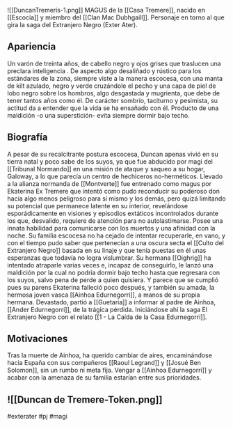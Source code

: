 
![[DuncanTremeris-1.png]]
MAGUS de la [[Casa Tremere]], nacido en [[Escocia]] y miembro del [[Clan Mac Dubhgaill]].  Personaje en torno al que gira la saga del Extranjero Negro (Exter Ater).

## Apariencia 
Un varón de treinta años, de cabello negro y ojos grises que traslucen una preclara inteligencia . De aspecto algo desaliñado y rústico para los estándares de la zona, siempre viste a la manera escocesa, con una manta de kilt azulado, negro y verde cruzándole el pecho y una capa de piel de lobo negro sobre los hombros, algo desgastada y mugrienta, que debe de tener tantos años como él. De carácter sombrío, taciturno y pesimista,  su actitud da a entender que la vida se ha ensañado con él. Producto de una maldición -o una superstición- evita siempre dormir bajo techo. 

## Biografía
A pesar de su recalcitrante postura escocesa, Duncan apenas vivió en su tierra natal y poco sabe de los suyos, ya que fue abducido por magi  del [[Tribunal Normando]] en una misión de ataque y saqueo a su hogar, Galoway, a lo que parecía un centro de hechiceros no-herméticos. Llevado a la alianza normanda de [[Montverte]] fue entrenado como magus por Ekaterina Ex Tremere que intentó como pudo reconducir su poderoso don hacia algo menos peligroso para sí mismo y los demás, pero quizá limitando su potencial que permanece latente en su interior, revelándose esporádicamente en visiones y episodios extáticos incontrolados durante los que, desvalido, requiere de atención para no autolastimarse. Posee una innata habilidad para comunicarse con los muertos y una afinidad con la noche. 
Su familia escocesa no ha cejado de intentar recuperarle, en vano, y con el tiempo pudo saber que pertenecían a una oscura secta el [[Culto del Extranjero Negro]] basada en su linaje y que tenía puestas en él unas esperanzas que todavía no logra vislumbrar.  Su hermana [[Oighrig]] ha intentado atraparle varias veces e, incapaz de conseguirlo, le lanzó una maldición por la cual no podría dormir bajo techo hasta que regresara con los suyos, salvo pena de perde a quien quisiera. Y parece que se cumplió pues su parens Ekaterina falleció poco después, y también su amada, la hermosa joven vasca [[Ainhoa Edurnegorri]], a manos de su propia hermana. 
Devastado, partió a [[Guetaria]] a informar al padre de Ainhoa, [[Ander Edurnegorri]], de la trágica pérdida. Iniciándose ahí la saga El Extranjero Negro con el relato [[1 - La Caída de la Casa Edurnegorri]]. 

## Motivaciones
Tras la muerte de Ainhoa, ha querido cambiar de aires, encaminándose hacia España con sus compañeros [[Raoul Legrand]] y [[Josué Ben Solomon]], sin un rumbo ni meta fija. Vengar a [[Ainhoa Edurnegorri]] y acabar con la amenaza de su familia estarían entre sus prioridades.

![[Duncan de Tremere-Token.png]]
--- 
#exterater #pj #magi 